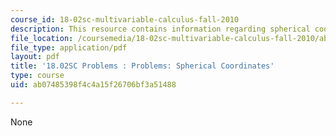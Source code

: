 ```yaml
---
course_id: 18-02sc-multivariable-calculus-fall-2010
description: This resource contains information regarding spherical coordinates.
file_location: /coursemedia/18-02sc-multivariable-calculus-fall-2010/ab07485398f4c4a15f26706bf3a51488_MIT18_02SC_pb_47_quest.pdf
file_type: application/pdf
layout: pdf
title: '18.02SC Problems : Problems: Spherical Coordinates'
type: course
uid: ab07485398f4c4a15f26706bf3a51488

---
```

None